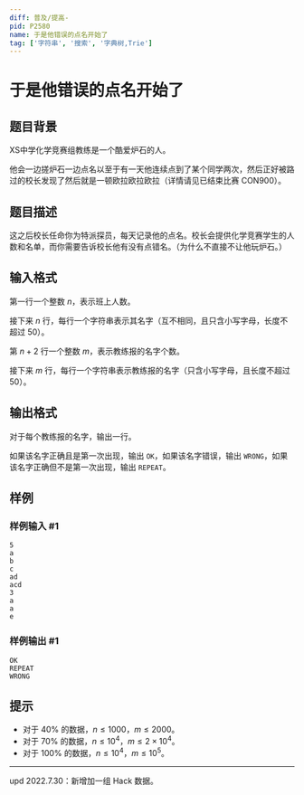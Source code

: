 ```yaml
---
diff: 普及/提高-
pid: P2580
name: 于是他错误的点名开始了
tag: ['字符串', '搜索', '字典树,Trie']
---
```

# 于是他错误的点名开始了
## 题目背景

XS中学化学竞赛组教练是一个酷爱炉石的人。

他会一边搓炉石一边点名以至于有一天他连续点到了某个同学两次，然后正好被路过的校长发现了然后就是一顿欧拉欧拉欧拉（详情请见已结束比赛 CON900）。
## 题目描述

这之后校长任命你为特派探员，每天记录他的点名。校长会提供化学竞赛学生的人数和名单，而你需要告诉校长他有没有点错名。（为什么不直接不让他玩炉石。）
## 输入格式

第一行一个整数 $n$，表示班上人数。

接下来 $n$ 行，每行一个字符串表示其名字（互不相同，且只含小写字母，长度不超过 $50$）。

第 $n+2$ 行一个整数 $m$，表示教练报的名字个数。

接下来 $m$ 行，每行一个字符串表示教练报的名字（只含小写字母，且长度不超过 $50$）。
## 输出格式

对于每个教练报的名字，输出一行。

如果该名字正确且是第一次出现，输出 `OK`，如果该名字错误，输出 `WRONG`，如果该名字正确但不是第一次出现，输出 `REPEAT`。
## 样例

### 样例输入 #1
```
5  
a
b
c
ad
acd
3
a
a
e

```
### 样例输出 #1
```
OK
REPEAT
WRONG

```
## 提示

- 对于 $40\%$ 的数据，$n\le 1000$，$m\le 2000$。
- 对于 $70\%$ 的数据，$n\le 10^4$，$m\le 2\times 10^4$。
- 对于 $100\%$ 的数据，$n\le 10^4$，$m≤10^5$。

---

$\text{upd 2022.7.30}$：新增加一组 Hack 数据。
